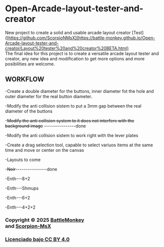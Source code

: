 # Open-Arcade-layout-tester-and-creator
New project to create a solid and usable arcade layout creator  [Test]([https://github.com/ScorpioNMsX](https://battle-monkey.github.io/Open-Arcade-layout-tester-and-creator/Layout%20tester%20and%20creator%20BETA.html)<br/>
The final idea for this project is to create a versatile arcade layout tester and creator, any new idea and modification to get more options and more posibilities are welcome.

## WORKFLOW

-Create a double diameter for the buttons, inner diameter fot the hole and outer diameter for the real button diameter.

-Modify the anti collision sistem to put a 3mm gap between the real diameter of the buttons 

-~~Modify the anti collision system to it does not interfere with the background image~~ ----------------done

-Modify the anti collision sistem to work right with the lever plates

-Create a drag selection tool, capable to select variuos items at the same time and move or center on the canvas

-Layouts to come

  -~~Noir~~----------------done
  
  -Enth---8+2
  
  -Enth---Shmups
  
  -Enth---6+2
  
  -Enth---4+2+2
  


### Copyright © 2025 [BattleMonkey](https://github.com/Battle-monkey)<br/> and [Scorpion-MsX](https://github.com/ScorpioNMsX)<br/>


 

### [Licenciado bajo CC BY 4.0](https://creativecommons.org/licenses/by/4.0/)

